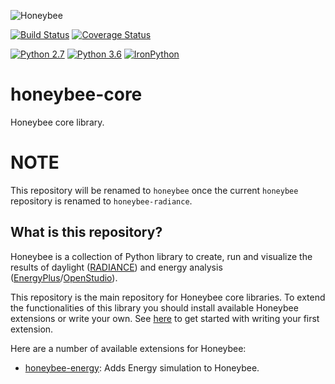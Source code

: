 ![Honeybee](http://www.ladybug.tools/assets/img/honeybee.png)

[![Build Status](https://travis-ci.org/ladybug-tools/honeybee-core.svg?branch=master)](https://travis-ci.org/ladybug-tools/honeybee-core)
[![Coverage Status](https://coveralls.io/repos/github/ladybug-tools/honeybee-core/badge.svg?branch=master)](https://coveralls.io/github/ladybug-tools/honeybee-core)

[![Python 2.7](https://img.shields.io/badge/python-2.7-green.svg)](https://www.python.org/downloads/release/python-270/) [![Python 3.6](https://img.shields.io/badge/python-3.6-blue.svg)](https://www.python.org/downloads/release/python-360/) [![IronPython](https://img.shields.io/badge/ironpython-2.7-red.svg)](https://github.com/IronLanguages/ironpython2/releases/tag/ipy-2.7.8/)

# honeybee-core

Honeybee core library.

# NOTE

This repository will be renamed to `honeybee` once the current `honeybee` repository is
renamed to `honeybee-radiance`.

## What is this repository?

Honeybee is a collection of Python library to create, run and visualize the results of
daylight ([RADIANCE](https://radiance-online.org//)) and energy analysis
([EnergyPlus](https://energyplus.net/)/[OpenStudio](https://www.openstudio.net/)).

This repository is the main repository for Honeybee core libraries. To extend the
functionalities of this library you should install available Honeybee extensions or write
your own. See [here](https://github.com/ladybug-tools/honeybee-extension) to get started
with writing your first extension.

Here are a number of available extensions for Honeybee:

- [honeybee-energy](https://github.com/ladybug-tools/honeybee-energy): Adds Energy simulation to Honeybee.
